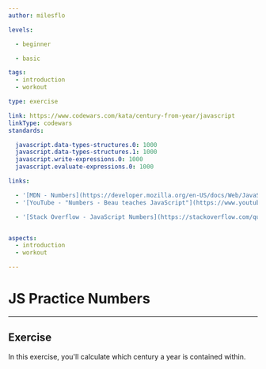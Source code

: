 ```yaml
---
author: milesflo

levels:

  - beginner

  - basic

tags:
  - introduction
  - workout

type: exercise

link: https://www.codewars.com/kata/century-from-year/javascript
linkType: codewars
standards:

  javascript.data-types-structures.0: 1000
  javascript.data-types-structures.1: 1000
  javascript.write-expressions.0: 1000
  javascript.evaluate-expressions.0: 1000

links:

  - '[MDN - Numbers](https://developer.mozilla.org/en-US/docs/Web/JavaScript/Reference/Global_Objects/Number)'
  - '[YouTube - "Numbers - Beau teaches JavaScript"](https://www.youtube.com/watch?v=nBEBraDJkFg)'

  - '[Stack Overflow - JavaScript Numbers](https://stackoverflow.com/questions/7896199/javascript-numbers)'


aspects:
  - introduction
  - workout

---
```


# JS Practice Numbers

---
## Exercise

In this exercise, you'll calculate which century a year is contained within.
